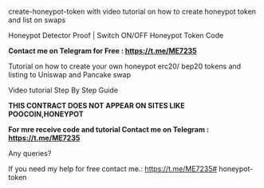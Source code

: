 create-honeypot-token with video tutorial on how to create honeypot token and list on swaps

Honeypot Detector Proof | Switch ON/OFF Honeypot Token Code

**Contact me on Telegram for Free : https://t.me/ME7235**

Tutorial on how to create your own honeypot erc20/ bep20 tokens and listing to Uniswap and Pancake swap

Video tutorial Step By Step Guide

****THIS CONTRACT DOES NOT APPEAR ON SITES LIKE POOCOIN,HONEYPOT****

**For mre receive code and  tutorial Contact me on Telegram : https://t.me/ME7235**


Any queries?

If you need my help for free contact me.: https://t.me/ME7235# honeypot-token
